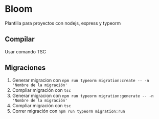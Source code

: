 # Bloom #
Plantilla para proyectos con nodejs, express y typeorm 


## Compilar
Usar comando TSC

## Migraciones

1. Generar migracion con `npm run typeorm migration:create -- -n 'Nombre de la migración'`
2. Compliar migración con `tsc`
3. Generar migracion con `npm run typeorm migration:generate -- -n 'Nombre de la migración'`
5. Compliar migración con `tsc`
6. Correr migración con `npm run typeorm migration:run`